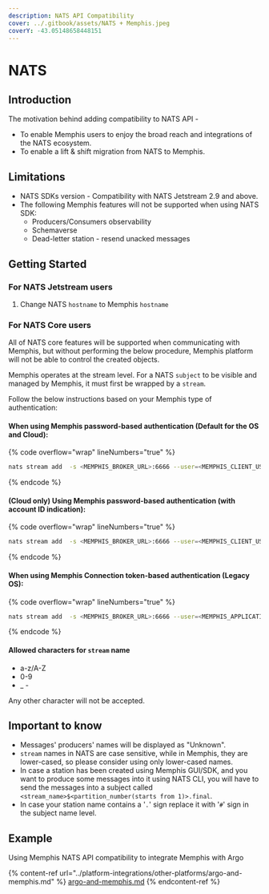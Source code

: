 ```yaml
---
description: NATS API Compatibility
cover: ../.gitbook/assets/NATS + Memphis.jpeg
coverY: -43.05148658448151
---
```


# NATS

## Introduction

The motivation behind adding compatibility to NATS API -

* To enable Memphis users to enjoy the broad reach and integrations of the NATS ecosystem.
* To enable a lift & shift migration from NATS to Memphis.

## Limitations

* NATS SDKs version - Compatibility with NATS Jetstream 2.9 and above.
* The following Memphis features will not be supported when using NATS SDK:
  * Producers/Consumers observability
  * Schemaverse
  * Dead-letter station - resend unacked messages

## Getting Started

### For NATS Jetstream users

1. Change NATS `hostname` to Memphis `hostname`

### For NATS Core users

All of NATS core features will be supported when communicating with Memphis, but without performing the below procedure, Memphis platform will not be able to control the created objects.

Memphis operates at the stream level. For a NATS `subject` to be visible and managed by Memphis, it must first be wrapped by a `stream`.

Follow the below instructions based on your Memphis type of authentication:

#### When using Memphis password-based authentication (Default for the OS and Cloud):

{% code overflow="wrap" lineNumbers="true" %}
```bash
nats stream add  -s <MEMPHIS_BROKER_URL>:6666 --user=<MEMPHIS_CLIENT_USER> --password=<MEMPHIS_CLIENT_USER_PASSWORD>
```
{% endcode %}

#### (Cloud only) Using Memphis password-based authentication (with account ID indication):

{% code overflow="wrap" lineNumbers="true" %}
```bash
nats stream add  -s <MEMPHIS_BROKER_URL>:6666 --user=<MEMPHIS_CLIENT_USER>$<ACCOUNT_ID> --password=<MEMPHIS_CLIENT_USER_PASSWORD>
```
{% endcode %}

#### When using Memphis Connection token-based authentication (Legacy OS):

{% code overflow="wrap" lineNumbers="true" %}
```bash
nats stream add  -s <MEMPHIS_BROKER_URL>:6666 --user=<MEMPHIS_APPLICATION_USER>::<MEMPHIS_CONNECTION_TOKEN> 
```
{% endcode %}

#### Allowed characters for `stream` name

* a-z/A-Z
* 0-9
* \_ -

Any other character will not be accepted.

## Important to know

* Messages' producers' names will be displayed as "Unknown".
* `stream` names in NATS are case sensitive, while in Memphis, they are lower-cased, so please consider using only lower-cased names.
* In case a station has been created using Memphis GUI/SDK, and you want to produce some messages into it using NATS CLI, you will have to send the messages into a subject called `<stream_name>$<partition_number(starts from 1)>.final`.&#x20;
* In case your station name contains a '`.`' sign replace it with '`#`' sign in the subject name level.

## Example

Using Memphis NATS API compatibility to integrate Memphis with Argo

{% content-ref url="../platform-integrations/other-platforms/argo-and-memphis.md" %}
[argo-and-memphis.md](../platform-integrations/other-platforms/argo-and-memphis.md)
{% endcontent-ref %}
